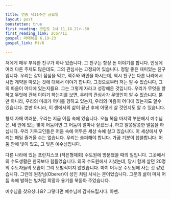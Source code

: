 ```yaml
---

title: 연중 제11주간 금요일
layout: post 
bonstetten: true
first_reading: 코린토 2서 11,18.21ㄷ-30
first_reading_link: 2Cor/11
gospel: 마태복음 6,19-23
gospel_link: Mt/6

---
```


저에게 매우 부유한 친구가 하나 있습니다. 그 친구는 항상 돈 이야기를 합니다. 인생에 여러 다른 주제도 많은데도, 그의 관심사는 고정되어 있습니다. 정말 좋은 재미있는 친구입니다. 우리는 같이 점심을 먹고, 맥주와 와인을 마시는데, 역시 친구는 다른 나라에서 사업 계약을 따오는 것에 대해서 이야기 합니다. 그것으로부터 저는 알 수 있습니다, 그의 마음이 어디에 있는지를요. 그는 그렇게 자라고 성장해온 것입니다. 우리가 무엇을 향하고 무엇에 관해 이야기 하는지를 보면, 우리의 관심사가 무엇인지 알 수 있습니다. 뿐만 아니라, 우리의 미래가 어디를 향하고 있는지, 우리의 마음이 어디에 있는지도 알수 있습니다. 뿐만 아니라, 이 생에서의 삶이 끝난 후에 어떻게 살 것인지도 알 수 있습니다.

형제 자매 여러분, 우리는 지금 어둠 속에 있습니다. 오늘 복음 마지막 부분에서 예수님은, 네 안에 있는 빛이 어둠이면 그 어둠이 얼마나 짙겠느냐, 하고 알쏭달쏭한 말씀을 하십니다. 우리 기독교인들은 어둠 속에 어두운 세상 속에 살고 있습니다. 이 세상에서 우리는 매일 즐거울 수는 없습니다. 우리는 슬퍼해야 합니다. 가끔 기분이 씁쓸합니다. 어둠 안에 빛이 있고, 그 빛은 예수님입니다.

다른 나라에 있는 프란치스코 (작은형제회) 수도원에 방문했을 때의 일입니다. 그곳에서의 수도생활은 한국보다 힘들었습니다. 외국 수도원에서 지냈는데, 당시 함께 살던 20명의 수도자들의 모습이 그리 모범적이지 않았습니다. 마치 어두운 수도원에 사는 것 같았습니다. 그런데 원장님(Oberer)이 성인 처럼 사시는 분이었습니다. 그분의 삶이 마치 어둠 속에 발하는 빛처럼 희망과 용기를 북돋아 주었습니다.

예수님을 찾으셨나요? 그렇다면 예수님께 감사드립시다. 아멘.